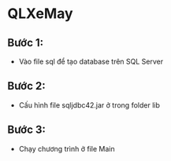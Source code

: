 # QLXeMay
## Bước 1:
- Vào file sql để tạo database trên SQL Server
## Bước 2:
- Cấu hình file sqljdbc42.jar ở trong folder lib
## Bước 3:
- Chạy chương trình ở file Main
